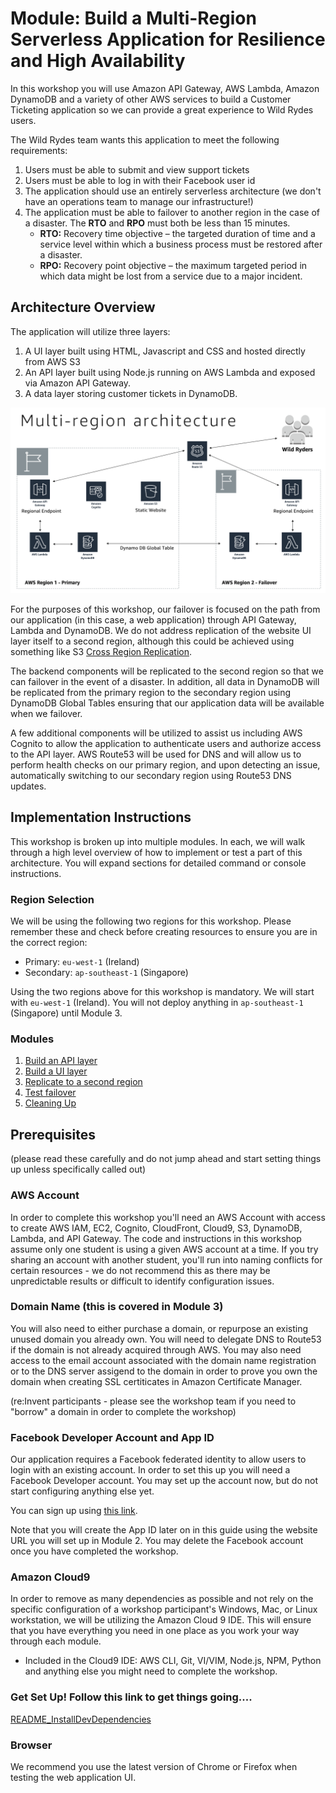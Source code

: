 # Module: Build a Multi-Region Serverless Application for Resilience and High Availability

In this workshop you will use Amazon API Gateway, AWS Lambda, Amazon DynamoDB and a variety of other AWS services to build a Customer Ticketing application so we can provide a great experience to Wild Rydes users.

The Wild Rydes team wants this application to meet the following requirements:

1. Users must be able to submit and view support tickets
2. Users must be able to log in with their Facebook user id
3. The application should use an entirely serverless architecture (we don't
   have an operations team to manage our infrastructure!)
4. The application must be able to failover to another region in the case of a
   disaster. The **RTO** and **RPO** must both be less than 15 minutes.
    * **RTO:** Recovery time objective – the targeted duration of time and a service
    level within which a business process must be restored after a disaster.
    * **RPO:** Recovery point objective –  the maximum targeted period in which data
    might be lost from a service due to a major incident.

## Architecture Overview

The application will utilize three layers:

1. A UI layer built using HTML, Javascript and CSS and hosted directly from
   AWS S3
2. An API layer built using Node.js running on AWS Lambda and exposed via
   Amazon API Gateway.
3. A data layer storing customer tickets in DynamoDB.

![Architecture diagram](images/architecture_new.png)

For the purposes of this workshop, our failover is focused on the path from
our application (in this case, a web application) through API Gateway,
Lambda and DynamoDB.  We do not address replication of the website UI layer
itself to a second region, although this could be achieved using something
like S3 [Cross Region Replication](http://docs.aws.amazon.com/AmazonS3/latest/dev/crr.html).

The backend components will be replicated to the second region so that we can
failover in the event of a disaster. In addition, all data in DynamoDB will be
replicated from the primary region to the secondary region using DynamoDB Global
Tables ensuring that our application data will be available when we failover.

A few additional components will be utilized to assist us including AWS
Cognito to allow the application to authenticate users and authorize access to
the API layer. AWS Route53 will be used for DNS and will allow us to perform
health checks on our primary region, and upon detecting an issue,
automatically switching to our secondary region using Route53 DNS updates.

## Implementation Instructions

This workshop is broken up into multiple modules. In each, we will walk
through a high level overview of how to implement or test a part of this
architecture. You will expand sections for detailed command or console instructions.

### Region Selection

We will be using the following two regions for this workshop. Please remember
these and check before creating resources to ensure you are in the correct
region:
* Primary: `eu-west-1` (Ireland)
* Secondary: `ap-southeast-1` (Singapore)

Using the two regions above for this workshop is mandatory.  We will start with `eu-west-1` (Ireland).  You will not deploy anything in `ap-southeast-1` (Singapore) until Module 3.

### Modules

1. [Build an API layer](1_API/README.md)
2. [Build a UI layer](2_UI/README.md)
3. [Replicate to a second region](3_Replication/README.md)
4. [Test failover](4_Testing/README.md)
5. [Cleaning Up](5_Cleanup/README.md)


## Prerequisites
(please read these carefully and do not jump ahead and start setting things up
unless specifically called out)

### AWS Account

In order to complete this workshop you'll need an AWS Account with access to
create AWS IAM, EC2, Cognito, CloudFront, Cloud9, S3, DynamoDB, Lambda, and
API Gateway.  The code and instructions in this workshop assume only one student
is using a given AWS account at a time. If you try sharing an account with
another student, you'll run into naming conflicts for certain resources - we
do not recommend this as there may be unpredictable results or difficult to
identify configuration issues.

### Domain Name (this is covered in Module 3)

You will also need to either purchase a domain, or repurpose an existing
unused domain you already own.  You will need to delegate DNS to Route53 if
the domain is not already acquired through AWS.  You may also need access to
the email account associated with the domain name registration or to the
DNS server assigend to the domain in order to prove you own the domain when
creating SSL certiticates in Amazon Certificate Manager.  
  
(re:Invent participants - please see the workshop team if you need to "borrow"
a domain in order to complete the workshop)

### Facebook Developer Account and App ID

Our application requires a Facebook federated identity to
allow users to login with an existing account. In order to set this up you
will need a Facebook Developer account.  You may set up the account now, but
do not start configuring anything else yet.

You can sign up using [this link](https://developers.facebook.com/docs/apps/register/).

Note that you will create the App ID later on in this guide using the website
URL you will set up in Module 2.  You may delete the Facebook account once you
have completed the workshop.


### Amazon Cloud9

In order to remove as many dependencies as possible and not rely on the specific
configuration of a workshop participant's Windows, Mac, or Linux workstation, we
will be utilizing the Amazon Cloud 9 IDE.  This will ensure that you have everything
you need in one place as you work your way through each module.

* Included in the Cloud9 IDE:  AWS CLI, Git, VI/VIM, Node.js, NPM, Python and
anything else you might need to complete the workshop.

### Get Set Up! Follow this link to get things going....  

[README_InstallDevDependencies](README_InstallDevDependencies.md)  
### Browser

We recommend you use the latest version of Chrome or Firefox when testing the
web application UI.


